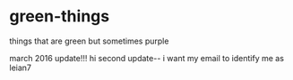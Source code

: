 green-things
============

things that are green
but sometimes purple

march 2016 update!!! hi
second update-- i want my email to identify me as leian7
